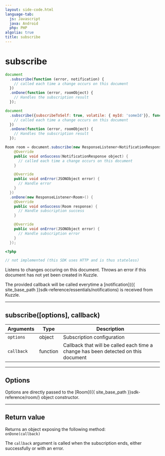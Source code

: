 ```yaml
---
layout: side-code.html
language-tab:
  js: Javascript
  java: Android
  php: PHP
algolia: true
title: subscribe
---
```


# subscribe

```js
document
  .subscribe(function (error, notification) {
    // called each time a change occurs on this document
  })
  .onDone(function (error, roomObject) {
    // Handles the subscription result
  });

document
  .subscribe({subscribeToSelf: true, volatile: { myId: 'someId'}}, function (error, notification) {
    // called each time a change occurs on this document
  })
  .onDone(function (error, roomObject) {
    // Handles the subscription result
  });
```

```java
Room room = document.subscribe(new ResponseListener<NotificationResponse>() {
    @Override
    public void onSuccess(NotificationResponse object) {
      // called each time a change occurs on this document
    }

    @Override
    public void onError(JSONObject error) {
      // Handle error
    }
  })
  .onDone(new ResponseListener<Room>() {
    @Override
    public void onSuccess(Room response) {
      // Handle subscription success
    }

    @Override
    public void onError(JSONObject error) {
      // Handle subscription error
    }
  });
```

```php
<?php

// not implemented (this SDK uses HTTP and is thus stateless)
```

Listens to changes occuring on this document.
Throws an error if this document has not yet been created in Kuzzle.

The provided callback will be called everytime a [notification]({{ site_base_path }}sdk-reference/essentials/notifications) is received from Kuzzle.

---

## subscribe([options], callback)

| Arguments | Type | Description |
|---------------|---------|----------------------------------------|
| ``options`` | object | Subscription configuration |
| ``callback`` | function | Callback that will be called each time a change has been detected on this document |

---

## Options

Options are directly passed to the [Room]({{ site_base_path }}sdk-reference/room/) object constructor.

---

## Return value

Returns an object exposing the following method:  
  `onDone(callback)`

The `callback` argument is called when the subscription ends, either successfully or with an error.
